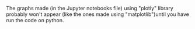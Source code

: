 The graphs made (in the Jupyter notebooks file) using "plotly" library probably won't appear (like the ones made using "matplotlib")until you have run the code on python.
